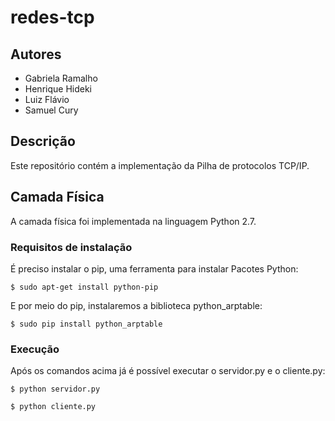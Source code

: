 # redes-tcp

## Autores
- Gabriela Ramalho
- Henrique Hideki
- Luiz Flávio 
- Samuel Cury

## Descrição
Este repositório contém a implementação da Pilha de protocolos TCP/IP.

## Camada Física
A camada física foi implementada na linguagem Python 2.7. 

### Requisitos de instalação
É preciso instalar o pip, uma ferramenta para instalar Pacotes Python: 
```
$ sudo apt-get install python-pip
```

E por meio do pip, instalaremos a biblioteca python_arptable:
```
$ sudo pip install python_arptable
```
### Execução
Após os comandos acima já é possível executar o servidor.py e o cliente.py:
```
$ python servidor.py
```
```
$ python cliente.py
```
